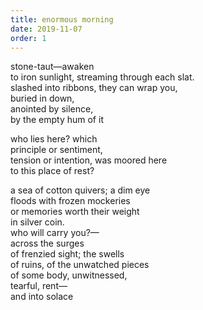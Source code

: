```yaml
---
title: enormous morning
date: 2019-11-07
order: 1
---
```


stone-taut—awaken  
to iron sunlight, streaming through each slat.  
slashed into ribbons, they can wrap you,  
buried in down,  
anointed by silence,  
by the empty hum of it

who lies here?  which  
principle or sentiment,  
tension or intention, was moored here  
to this place of rest?

a sea of cotton quivers; a dim eye  
floods with frozen mockeries  
or memories worth their weight  
in silver coin.  
who will carry you?—  
across the surges  
of frenzied sight; the swells  
of ruins, of the unwatched pieces  
of some body, unwitnessed,  
tearful, rent—  
and into solace

